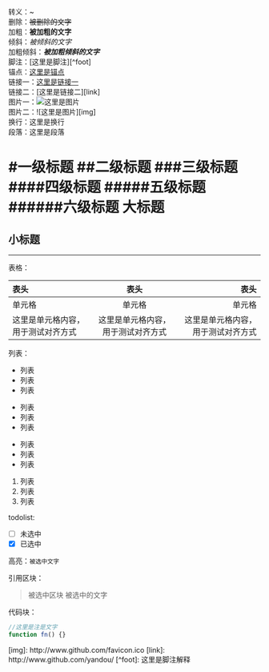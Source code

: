 转义：\~  
删除：~~被删除的文字~~  
加粗：**被加粗的文字**    
倾斜：*被倾斜的文字*  
加粗倾斜：***被加粗倾斜的文字***  
脚注：[这里是脚注][^foot]  
锚点：[这里是锚点](#anchor)  
链接一：[这里是链接一](http://www.github.com/yandou/)  
链接二：[这里是链接二][link]  
图片一：![这里是图片](http://www.github.com/favicon.ico)  
图片二：![这里是图片][img]  
换行：这里是换行  
段落：这里是段落

#一级标题
##二级标题
###三级标题
####四级标题
#####五级标题
######六级标题
大标题
=  
小标题
-  

---

表格：

|表头|表头|表头|
|:---|:---:|---:|
|单元格|单元格|单元格|
|这里是单元格内容，用于测试对齐方式|这里是单元格内容，用于测试对齐方式|这里是单元格内容，用于测试对齐方式|


列表：
+ 列表
+ 列表
+ 列表

- 列表
- 列表
- 列表

* 列表
* 列表
* 列表

1. 列表
2. 列表
3. 列表


todolist:  
- [ ] 未选中
- [x] 已选中

高亮：`被选中文字`

引用区块： 

> 被选中区块
> 被选中的文字

代码块：
```javascript
//这里是注是文字
function fn() {}
```

<div id="anchor"></div>
[img]: http://www.github.com/favicon.ico
[link]: http://www.github.com/yandou/
[^foot]: 这里是脚注解释
